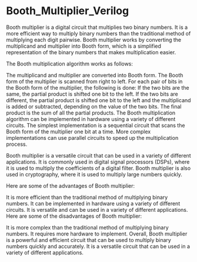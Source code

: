 # Booth_Multiplier_Verilog

Booth multiplier is a digital circuit that multiplies two binary numbers. It is a more efficient way to multiply binary numbers than the traditional method of multiplying each digit pairwise. Booth multiplier works by converting the multiplicand and multiplier into Booth form, which is a simplified representation of the binary numbers that makes multiplication easier.

The Booth multiplication algorithm works as follows:

The multiplicand and multiplier are converted into Booth form.
The Booth form of the multiplier is scanned from right to left.
For each pair of bits in the Booth form of the multiplier, the following is done:
If the two bits are the same, the partial product is shifted one bit to the left.
If the two bits are different, the partial product is shifted one bit to the left and the multiplicand is added or subtracted, depending on the value of the two bits.
The final product is the sum of all the partial products.
The Booth multiplication algorithm can be implemented in hardware using a variety of different circuits. The simplest implementation is a sequential circuit that scans the Booth form of the multiplier one bit at a time. More complex implementations can use parallel circuits to speed up the multiplication process.

Booth multiplier is a versatile circuit that can be used in a variety of different applications. It is commonly used in digital signal processors (DSPs), where it is used to multiply the coefficients of a digital filter. Booth multiplier is also used in cryptography, where it is used to multiply large numbers quickly.

Here are some of the advantages of Booth multiplier:

It is more efficient than the traditional method of multiplying binary numbers.
It can be implemented in hardware using a variety of different circuits.
It is versatile and can be used in a variety of different applications.
Here are some of the disadvantages of Booth multiplier:

It is more complex than the traditional method of multiplying binary numbers.
It requires more hardware to implement.
Overall, Booth multiplier is a powerful and efficient circuit that can be used to multiply binary numbers quickly and accurately. It is a versatile circuit that can be used in a variety of different applications.
